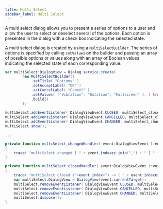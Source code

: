 ```yaml
---
title: Multi Select
sidebar_label: Multi Select
---
```



A multi select dialog allows you to present a series of options to a user and allow the user to 
select or deselect several of the options. Each option is presented in the dialog with a 
check box indicating the selected state.

A multi select dialog is created by using a `MultiSelectBuilder`. The series of options is 
specified by calling `setValues` on the builder and passing an array of possible options 
or values along with an array of Boolean values indicating the selected state of each 
corresponding value.


```actionscript
var multiSelect:DialogView = Dialog.service.create( 
		new MultiSelectBuilder()
			.setTitle( "Options" )
			.setAcceptLabel( "OK" )
			.setCancelLabel( "Cancel" )
			.setValues( ["Vibration", "Rotation", "Fullscreen" ], [ true, true, false ] )
			.build()
		);
	
multiSelect.addEventListener( DialogViewEvent.CLOSED, multiSelect_closedHandler );
multiSelect.addEventListener( DialogViewEvent.CANCELLED, multiSelect_closedHandler );
multiSelect.addEventListener( DialogViewEvent.CHANGED, multiSelect_changedHandler );
multiSelect.show();

...

private function multiSelect_changedHandler( event:DialogViewEvent ):void
{
	trace( "multiSelect changed [ " + event.indexes.join(",") + " ] " + event.values.join(",") );
}

private function multiSelect_closedHandler( event:DialogViewEvent ):void
{
	trace( "multiSelect closed ("+event.index+") -> [ " + event.indexes.join(",") + " ] " + event.values.join(",") );
	var multiSelect:DialogView = DialogView(event.currentTarget);
	multiSelect.removeEventListener( DialogViewEvent.CLOSED, multiSelect_closedHandler );
	multiSelect.removeEventListener( DialogViewEvent.CANCELLED, multiSelect_closedHandler );
	multiSelect.removeEventListener( DialogViewEvent.CHANGED, multiSelect_changedHandler );
	multiSelect.dispose();
}
```